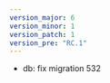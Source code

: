 ```yaml
---
version_major: 6
version_minor: 1
version_patch: 1
version_pre: "RC.1"
---
```


- db: fix migration 532
